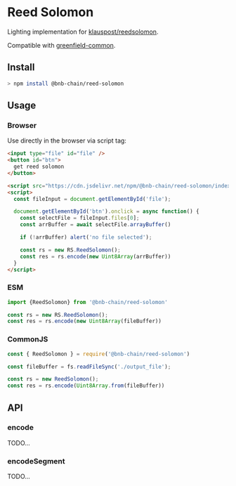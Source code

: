 # Reed Solomon

Lighting implementation for [klauspost/reedsolomon](https://github.com/klauspost/reedsolomon).

Compatible with [greenfield-common](https://github.com/bnb-chain/greenfield-common/blob/master/go/hash/hash.go).

## Install

```bash
> npm install @bnb-chain/reed-solomon
```

## Usage

### Browser

Use directly in the browser via script tag:

```html
<input type="file" id="file" />
<button id="btn">
  get reed solomon
</button>

<script src="https://cdn.jsdelivr.net/npm/@bnb-chain/reed-solomon/index.aio.js"></script>
<script>
  const fileInput = document.getElementById('file');

  document.getElementById('btn').onclick = async function() {
    const selectFile = fileInput.files[0];
    const arrBuffer = await selectFile.arrayBuffer()

    if (!arrBuffer) alert('no file selected');

    const rs = new RS.ReedSolomon();
    const res = rs.encode(new Uint8Array(arrBuffer))
  }
</script>
```

### ESM

```js
import {ReedSolomon} from '@bnb-chain/reed-solomon'

const rs = new RS.ReedSolomon();
const res = rs.encode(new Uint8Array(fileBuffer))
```

### CommonJS

```js
const { ReedSolomon } = require('@bnb-chain/reed-solomon')

const fileBuffer = fs.readFileSync('./output_file');

const rs = new ReedSolomon();
const res = rs.encode(Uint8Array.from(fileBuffer))
```

## API

### encode

TODO...

### encodeSegment

TODO...
